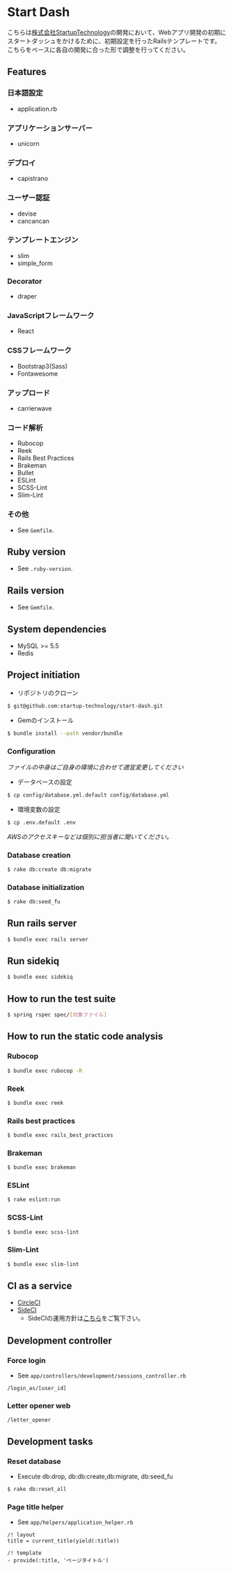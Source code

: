 # Start Dash

こちらは[株式会社StartupTechnology](http://startup-technology.com/)の開発において、Webアプリ開発の初期にスタートダッシュをかけるために、初期設定を行ったRailsテンプレートです。
こちらをベースに各自の開発に合った形で調整を行ってください。

## Features

### 日本語設定

- application.rb

### アプリケーションサーバー

- unicorn


### デプロイ

- capistrano

### ユーザー認証

- devise
- cancancan

### テンプレートエンジン

- slim
- simple_form

### Decorator

- draper

### JavaScriptフレームワーク

- React

### CSSフレームワーク

- Bootstrap3(Sass)
- Fontawesome

### アップロード

- carrierwave

### コード解析

- Rubocop
- Reek
- Rails Best Practices
- Brakeman
- Bullet
- ESLint
- SCSS-Lint
- Slim-Lint

### その他

- See `Gemfile`.

## Ruby version

- See `.ruby-version`.

## Rails version

- See `Gemfile`.

## System dependencies

- MySQL >= 5.5
- Redis

## Project initiation

- リポジトリのクローン

```bash
$ git@github.com:startup-technology/start-dash.git
```

- Gemのインストール

```bash
$ bundle install --path vendor/bundle
```

### Configuration

*ファイルの中身はご自身の環境に合わせて適宜変更してください*

- データベースの設定

```bash
$ cp config/database.yml.default config/database.yml
```

- 環境変数の設定

```bash
$ cp .env.default .env
```

*AWSのアクセスキーなどは個別に担当者に聞いてください。*

### Database creation

```bash
$ rake db:create db:migrate
```

### Database initialization

```bash
$ rake db:seed_fu
```

## Run rails server

```bash
$ bundle exec rails server
```

## Run sidekiq

```bash
$ bundle exec sidekiq
```

## How to run the test suite

```bash
$ spring rspec spec/[対象ファイル]
```

## How to run the static code analysis

### Rubocop

```bash
$ bundle exec rubocop -R
```

### Reek

```bash
$ bundle exec reek
```

### Rails best practices

```bash
$ bundle exec rails_best_practices
```

### Brakeman

```bash
$ bundle exec brakeman
```

### ESLint

```bash
$ rake eslint:run
```

### SCSS-Lint

```bash
$ bundle exec scss-lint
```

### Slim-Lint

```bash
$ bundle exec slim-lint
```

## CI as a service

- [CircleCI](https://circleci.com/)
- [SideCI](https://www.sideci.com)
  - SideCIの運用方針は[こちら](https://github.com/startup-technology/sideci-docs)をご覧下さい。

## Development controller

### Force login

- See `app/controllers/development/sessions_controller.rb`

```
/login_as/[user_id]
```

### Letter opener web

```
/letter_opener
```

## Development tasks

### Reset database

- Execute db:drop, db:db:create,db:migrate, db:seed_fu

```bash
$ rake db:reset_all
```

### Page title helper

- See `app/helpers/application_helper.rb`

```
/! layout
title = current_title(yield(:title))

/! template
- provide(:title, 'ページタイトル')
```
